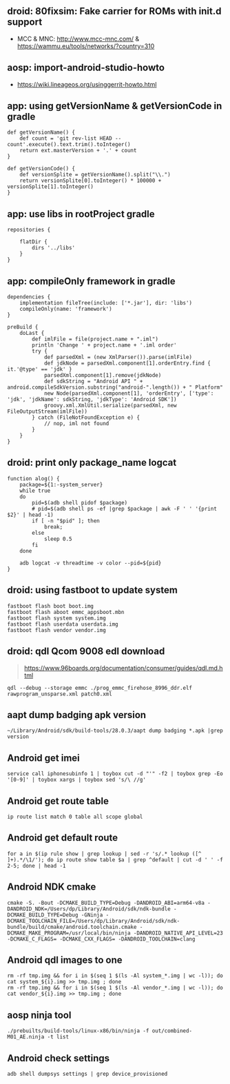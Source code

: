 ## droid: 80fixsim: Fake carrier for ROMs with init.d support

 - MCC & MNC: http://www.mcc-mnc.com/ & https://wammu.eu/tools/networks/?country=310

## aosp: import-android-studio-howto

 - https://wiki.lineageos.org/usinggerrit-howto.html
 
## app: using getVersionName & getVersionCode in gradle

```
def getVersionName() {
    def count = 'git rev-list HEAD --count'.execute().text.trim().toInteger()
    return ext.masterVersion + '.' + count
}
```
```
def getVersionCode() {
    def versionSplite = getVersionName().split("\\.")
    return versionSplite[0].toInteger() * 100000 + versionSplite[1].toInteger()
}
```

## app: use libs in rootProject gradle

    repositories {

        flatDir {
            dirs '../libs'
        }
    }
 
## app: compileOnly framework in gradle

```
dependencies {
    implementation fileTree(include: ['*.jar'], dir: 'libs')
    compileOnly(name: 'framework')
}
```
```
preBuild {
    doLast {
        def imlFile = file(project.name + ".iml")
        println 'Change ' + project.name + '.iml order'
        try {
            def parsedXml = (new XmlParser()).parse(imlFile)
            def jdkNode = parsedXml.component[1].orderEntry.find { it.'@type' == 'jdk' }
            parsedXml.component[1].remove(jdkNode)
            def sdkString = "Android API " + android.compileSdkVersion.substring("android-".length()) + " Platform"
            new Node(parsedXml.component[1], 'orderEntry', ['type': 'jdk', 'jdkName': sdkString, 'jdkType': 'Android SDK'])
            groovy.xml.XmlUtil.serialize(parsedXml, new FileOutputStream(imlFile))
        } catch (FileNotFoundException e) {
            // nop, iml not found
        }
    }
}
```
## droid: print only package_name logcat
```
function alog() {
    package=${1:-system_server}
    while true
    do
        pid=$(adb shell pidof $package)
        # pid=$(adb shell ps -ef |grep $package | awk -F ' ' '{print $2}' | head -1)
        if [ -n "$pid" ]; then
            break;
        else
            sleep 0.5
        fi
    done

    adb logcat -v threadtime -v color --pid=${pid}
}
```
## droid: using fastboot to update system
```
fastboot flash boot boot.img
fastboot flash aboot emmc_appsboot.mbn
fastboot flash system system.img
fastboot flash userdata userdata.img
fastboot flash vendor vendor.img
```
## droid: qdl Qcom 9008 edl download

> https://www.96boards.org/documentation/consumer/guides/qdl.md.html

`qdl --debug --storage emmc ./prog_emmc_firehose_8996_ddr.elf rawprogram_unsparse.xml patch0.xml`

## aapt dump badging apk version

`~/Library/Android/sdk/build-tools/28.0.3/aapt dump badging *.apk |grep version`

## Android get imei

`service call iphonesubinfo 1 | toybox cut -d "'" -f2 | toybox grep -Eo '[0-9]' | toybox xargs | toybox sed 's/\ //g'`

## Android get route table

`ip route list match 0 table all scope global`

## Android get default route
```
for a in $(ip rule show | grep lookup | sed -r 's/.* lookup ([^ ]+).*/\1/'); do ip route show table $a | grep ^default | cut -d ' ' -f 2-5; done | head -1
```

## Android NDK cmake
```
cmake -S. -Bout -DCMAKE_BUILD_TYPE=Debug -DANDROID_ABI=arm64-v8a -DANDROID_NDK=/Users/dp/Library/Android/sdk/ndk-bundle -DCMAKE_BUILD_TYPE=Debug -GNinja -DCMAKE_TOOLCHAIN_FILE=/Users/dp/Library/Android/sdk/ndk-bundle/build/cmake/android.toolchain.cmake -DCMAKE_MAKE_PROGRAM=/usr/local/bin/ninja -DANDROID_NATIVE_API_LEVEL=23 -DCMAKE_C_FLAGS= -DCMAKE_CXX_FLAGS= -DANDROID_TOOLCHAIN=clang
```

## Android qdl images to one

```
rm -rf tmp.img && for i in $(seq 1 $(ls -Al system_*.img | wc -l)); do cat system_${i}.img >> tmp.img ; done
rm -rf tmp.img && for i in $(seq 1 $(ls -Al vendor_*.img | wc -l)); do cat vendor_${i}.img >> tmp.img ; done
```

## aosp ninja tool

`./prebuilts/build-tools/linux-x86/bin/ninja -f out/combined-M01_AE.ninja -t list`

## Android check settings

```
adb shell dumpsys settings | grep device_provisioned
```

